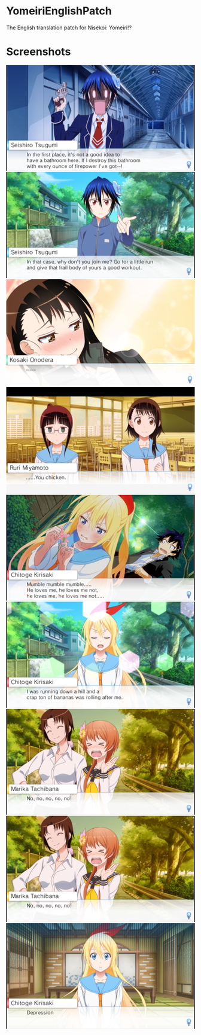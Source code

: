# YomeiriEnglishPatch
The English translation patch for Nisekoi: Yomeiri!?

# Screenshots
![](screenshots/ss3.png?raw=true "From the Seishiro route")
![](screenshots/ss4.png?raw=true "From the Seishiro route")
![](screenshots/ss1.png?raw=true "From the Kosaki route")
![](screenshots/ss2.png?raw=true "From the Kosaki route")
![](screenshots/ss5.png?raw=true "From the Chitoge route")
![](screenshots/ss6.png?raw=true "From the Chitoge route")
![](screenshots/ss8.png?raw=true "From the Marika route")
![](screenshots/ss8.png?raw=true "From the Marika route")
![](screenshots/depression.png?raw=true "From the test scene")
